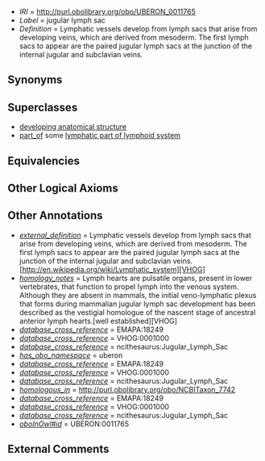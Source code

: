  * *IRI* = http://purl.obolibrary.org/obo/UBERON_0011765
 * *Label* = jugular lymph sac
 * *Definition* = Lymphatic vessels develop from lymph sacs that arise from developing veins, which are derived from mesoderm. The first lymph sacs to appear are the paired jugular lymph sacs at the junction of the internal jugular and subclavian veins.

## Synonyms


## Superclasses

 * [developing anatomical structure](../../UBERON/23/UBERON_0005423.md)
 * [part_of](../../BFO/50/BFO_0000050.md) some [lymphatic part of lymphoid system](../../UBERON/58/UBERON_0006558.md)

## Equivalencies


## Other Logical Axioms


## Other Annotations

 * *[external_definition](../../UBPROP/01/UBPROP_0000001.md)* = Lymphatic vessels develop from lymph sacs that arise from developing veins, which are derived from mesoderm. The first lymph sacs to appear are the paired jugular lymph sacs at the junction of the internal jugular and subclavian veins. [http://en.wikipedia.org/wiki/Lymphatic_system][VHOG]
 * *[homology_notes](../../UBPROP/03/UBPROP_0000003.md)* = Lymph hearts are pulsatile organs, present in lower vertebrates, that function to propel lymph into the venous system. Although they are absent in mammals, the initial veno-lymphatic plexus that forms during mammalian jugular lymph sac development has been described as the vestigial homologue of the nascent stage of ancestral anterior lymph hearts.[well established][VHOG]
 * *[database_cross_reference](../../ef/oboInOwl#hasDbXref.md)* = EMAPA:18249
 * *[database_cross_reference](../../ef/oboInOwl#hasDbXref.md)* = VHOG:0001000
 * *[database_cross_reference](../../ef/oboInOwl#hasDbXref.md)* = ncithesaurus:Jugular_Lymph_Sac
 * *[has_obo_namespace](../../ce/oboInOwl#hasOBONamespace.md)* = uberon
 * *[database_cross_reference](../../ef/oboInOwl#hasDbXref.md)* = EMAPA:18249
 * *[database_cross_reference](../../ef/oboInOwl#hasDbXref.md)* = VHOG:0001000
 * *[database_cross_reference](../../ef/oboInOwl#hasDbXref.md)* = ncithesaurus:Jugular_Lymph_Sac
 * *[homologous_in](../../core#homologous/in/core#homologous_in.md)* = http://purl.obolibrary.org/obo/NCBITaxon_7742
 * *[database_cross_reference](../../ef/oboInOwl#hasDbXref.md)* = EMAPA:18249
 * *[database_cross_reference](../../ef/oboInOwl#hasDbXref.md)* = VHOG:0001000
 * *[database_cross_reference](../../ef/oboInOwl#hasDbXref.md)* = ncithesaurus:Jugular_Lymph_Sac
 * *[oboInOwl#id](../../id/oboInOwl#id.md)* = UBERON:0011765

## External Comments

